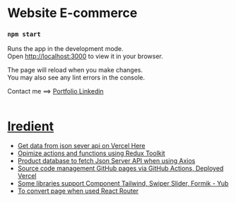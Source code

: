# Website E-commerce

### `npm start`

Runs the app in the development mode.\
Open [http://localhost:3000](http://localhost:3000) to view it in your browser.

The page will reload when you make changes.\
You may also see any lint errors in the console.

Contact me ==> <a href="https://quangtin-portfolio.vercel.app/">Portfolio <a href="https://www.linkedin.com/in/nguyen-le-quang-tin-947033248/">Linkedin


<img src="https://quangtin-portfolio.vercel.app/_next/image?url=%2F_next%2Fstatic%2Fmedia%2Fnike-store.bd0d0062.jpg&w=1920&q=75" alt="" />

# Iredient
  <ul>
    <li> Get data from json sever api on Vercel <a href="https://json-sever-api.vercel.app/" /> Here
    <li> Opimize actions and functions using Redux Toolkit
    <li> Product database to fetch Json Server API when using Axios
    <li> Source code management GitHub pages via GitHub Actions, Deployed Vercel
    <li> Some libraries support Component Tailwind, Swiper Slider, Formik - Yub
    <li> To convert page when used React Router
  <ul/>
  

